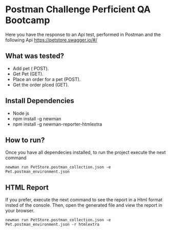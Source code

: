 # Postman Challenge Perficient QA Bootcamp

Here you have the response to an Api test, performed in Postman and the following  Api https://petstore.swagger.io/#/ 

## What was tested?

- Add pet ( POST).
- Get Pet (GET).
- Place an order for a pet (POST).
- Get the order plced (GET).

## Install Dependencies

- Node js
- npm install -g newman
- npm install -g newman-reporter-htmlextra

## How to run?

Once you have all dependecies installed, to run the project execute the next command 

```
newman run PetStore.postman_collection.json -e Pet.postman_environment.json
```

## HTML Report

If you prefer, execute the next command to see the report in a Html format insted of the console.
Then, open the generated file and view the report in your browser. 

```
newman run PetStore.postman_collection.json -e Pet.postman_environment.json -r htmlextra
```
